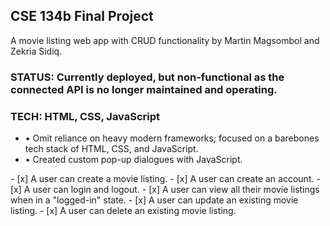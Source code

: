 ## CSE 134b Final Project
A movie listing web app with CRUD functionality by Martin Magsombol and Zekria Sidiq.

### STATUS: Currently deployed, but non-functional as the connected API is no longer maintained and operating.
### TECH: HTML, CSS, JavaScript

- • Omit reliance on heavy modern frameworks; focused on a barebones tech stack of HTML, CSS, and JavaScript.
- • Created custom pop-up dialogues with JavaScript.

<p>
- [x] A user can create a movie listing.
- [x] A user can create an account.
- [x] A user can login and logout.
- [x] A user can view all their movie listings when in a "logged-in" state.
- [x] A user can update an existing movie listing.
- [x] A user can delete an existing movie listing.
</p>

